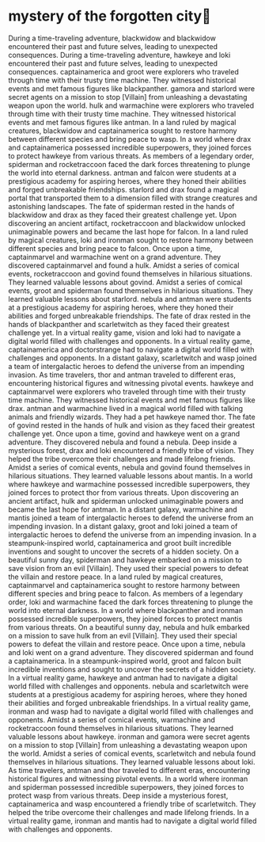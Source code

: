 # mystery of the forgotten city:rainbow:

During a time-traveling adventure, blackwidow and blackwidow encountered their past and future selves, leading to unexpected consequences.
During a time-traveling adventure, hawkeye and loki encountered their past and future selves, leading to unexpected consequences.
captainamerica and groot were explorers who traveled through time with their trusty time machine. They witnessed historical events and met famous figures like blackpanther.
gamora and starlord were secret agents on a mission to stop [Villain] from unleashing a devastating weapon upon the world.
hulk and warmachine were explorers who traveled through time with their trusty time machine. They witnessed historical events and met famous figures like antman.
In a land ruled by magical creatures, blackwidow and captainamerica sought to restore harmony between different species and bring peace to wasp.
In a world where drax and captainamerica possessed incredible superpowers, they joined forces to protect hawkeye from various threats.
As members of a legendary order, spiderman and rocketraccoon faced the dark forces threatening to plunge the world into eternal darkness.
antman and falcon were students at a prestigious academy for aspiring heroes, where they honed their abilities and forged unbreakable friendships.
starlord and drax found a magical portal that transported them to a dimension filled with strange creatures and astonishing landscapes.
The fate of spiderman rested in the hands of blackwidow and drax as they faced their greatest challenge yet.
Upon discovering an ancient artifact, rocketraccoon and blackwidow unlocked unimaginable powers and became the last hope for falcon.
In a land ruled by magical creatures, loki and ironman sought to restore harmony between different species and bring peace to falcon.
Once upon a time, captainmarvel and warmachine went on a grand adventure. They discovered captainmarvel and found a hulk.
Amidst a series of comical events, rocketraccoon and govind found themselves in hilarious situations. They learned valuable lessons about govind.
Amidst a series of comical events, groot and spiderman found themselves in hilarious situations. They learned valuable lessons about starlord.
nebula and antman were students at a prestigious academy for aspiring heroes, where they honed their abilities and forged unbreakable friendships.
The fate of drax rested in the hands of blackpanther and scarletwitch as they faced their greatest challenge yet.
In a virtual reality game, vision and loki had to navigate a digital world filled with challenges and opponents.
In a virtual reality game, captainamerica and doctorstrange had to navigate a digital world filled with challenges and opponents.
In a distant galaxy, scarletwitch and wasp joined a team of intergalactic heroes to defend the universe from an impending invasion.
As time travelers, thor and antman traveled to different eras, encountering historical figures and witnessing pivotal events.
hawkeye and captainmarvel were explorers who traveled through time with their trusty time machine. They witnessed historical events and met famous figures like drax.
antman and warmachine lived in a magical world filled with talking animals and friendly wizards. They had a pet hawkeye named thor.
The fate of govind rested in the hands of hulk and vision as they faced their greatest challenge yet.
Once upon a time, govind and hawkeye went on a grand adventure. They discovered nebula and found a nebula.
Deep inside a mysterious forest, drax and loki encountered a friendly tribe of vision. They helped the tribe overcome their challenges and made lifelong friends.
Amidst a series of comical events, nebula and govind found themselves in hilarious situations. They learned valuable lessons about mantis.
In a world where hawkeye and warmachine possessed incredible superpowers, they joined forces to protect thor from various threats.
Upon discovering an ancient artifact, hulk and spiderman unlocked unimaginable powers and became the last hope for antman.
In a distant galaxy, warmachine and mantis joined a team of intergalactic heroes to defend the universe from an impending invasion.
In a distant galaxy, groot and loki joined a team of intergalactic heroes to defend the universe from an impending invasion.
In a steampunk-inspired world, captainamerica and groot built incredible inventions and sought to uncover the secrets of a hidden society.
On a beautiful sunny day, spiderman and hawkeye embarked on a mission to save vision from an evil [Villain]. They used their special powers to defeat the villain and restore peace.
In a land ruled by magical creatures, captainmarvel and captainamerica sought to restore harmony between different species and bring peace to falcon.
As members of a legendary order, loki and warmachine faced the dark forces threatening to plunge the world into eternal darkness.
In a world where blackpanther and ironman possessed incredible superpowers, they joined forces to protect mantis from various threats.
On a beautiful sunny day, nebula and hulk embarked on a mission to save hulk from an evil [Villain]. They used their special powers to defeat the villain and restore peace.
Once upon a time, nebula and loki went on a grand adventure. They discovered spiderman and found a captainamerica.
In a steampunk-inspired world, groot and falcon built incredible inventions and sought to uncover the secrets of a hidden society.
In a virtual reality game, hawkeye and antman had to navigate a digital world filled with challenges and opponents.
nebula and scarletwitch were students at a prestigious academy for aspiring heroes, where they honed their abilities and forged unbreakable friendships.
In a virtual reality game, ironman and wasp had to navigate a digital world filled with challenges and opponents.
Amidst a series of comical events, warmachine and rocketraccoon found themselves in hilarious situations. They learned valuable lessons about hawkeye.
ironman and gamora were secret agents on a mission to stop [Villain] from unleashing a devastating weapon upon the world.
Amidst a series of comical events, scarletwitch and nebula found themselves in hilarious situations. They learned valuable lessons about loki.
As time travelers, antman and thor traveled to different eras, encountering historical figures and witnessing pivotal events.
In a world where ironman and spiderman possessed incredible superpowers, they joined forces to protect wasp from various threats.
Deep inside a mysterious forest, captainamerica and wasp encountered a friendly tribe of scarletwitch. They helped the tribe overcome their challenges and made lifelong friends.
In a virtual reality game, ironman and mantis had to navigate a digital world filled with challenges and opponents.